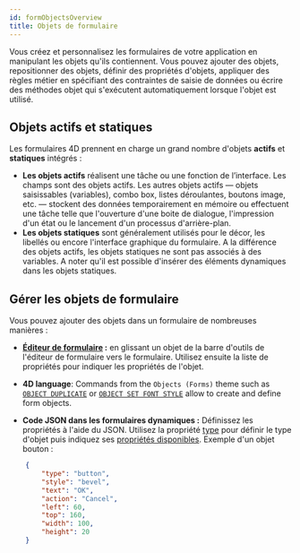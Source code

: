 ```yaml
---
id: formObjectsOverview
title: Objets de formulaire
---
```


Vous créez et personnalisez les formulaires de votre application en manipulant les objets qu'ils contiennent. Vous pouvez ajouter des objets, repositionner des objets, définir des propriétés d'objets, appliquer des règles métier en spécifiant des contraintes de saisie de données ou écrire des méthodes objet qui s'exécutent automatiquement lorsque l'objet est utilisé.

## Objets actifs et statiques

Les formulaires 4D prennent en charge un grand nombre d'objets **actifs** et **statiques** intégrés :

- **Les objets actifs** réalisent une tâche ou une fonction de l’interface. Les champs sont des objets actifs. Les autres objets actifs — objets saisissables (variables), combo box, listes déroulantes, boutons image, etc. — stockent des données temporairement en mémoire ou effectuent une tâche telle que l'ouverture d'une boite de dialogue, l'impression d'un état ou le lancement d'un processus d'arrière-plan.
- **Les objets statiques** sont généralement utilisés pour le décor, les libellés ou encore l'interface graphique du formulaire. A la différence des objets actifs, les objets statiques ne sont pas associés à des variables. A noter qu'il est possible d'insérer des éléments dynamiques dans les objets statiques.


## Gérer les objets de formulaire

Vous pouvez ajouter des objets dans un formulaire de nombreuses manières :

*   **[Éditeur de formulaire](FormEditor/formEditor.md) :** en glissant un objet de la barre d'outils de l'éditeur de formulaire vers le formulaire. Utilisez ensuite la liste de propriétés pour indiquer les propriétés de l'objet.

* **4D language**: Commands from the `Objects (Forms)` theme such as [`OBJECT DUPLICATE`](https://doc.4d.com/4dv20/help/command/en/page1111.html) or [`OBJECT SET FONT STYLE`](https://doc.4d.com/4dv20/help/command/en/page166.html) allow to create and define form objects.

*   **Code JSON dans les formulaires dynamiques :** Définissez les propriétés à l'aide du JSON. Utilisez la propriété [type](properties_Object.md#type) pour définir le type d'objet puis indiquez ses [propriétés disponibles](properties_Reference.md). Exemple d'un objet bouton :

```json
    {
        "type": "button", 
        "style": "bevel", 
        "text": "OK", 
        "action": "Cancel", 
        "left": 60, 
        "top": 160, 
        "width": 100, 
        "height": 20
    }
```